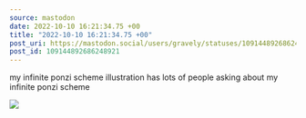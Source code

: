 ```yaml
---
source: mastodon
date: 2022-10-10 16:21:34.75 +00
title: "2022-10-10 16:21:34.75 +00"
post_uri: https://mastodon.social/users/gravely/statuses/109144892686248921
post_id: 109144892686248921
---
```

my infinite ponzi scheme illustration has lots of people asking about my infinite ponzi scheme


![](/images/109144892604143042.jpg)

